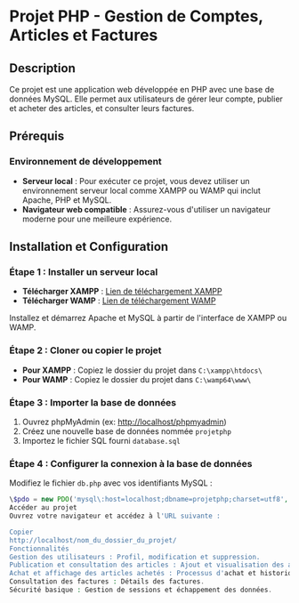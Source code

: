 # Projet PHP - Gestion de Comptes, Articles et Factures

## Description

Ce projet est une application web développée en PHP avec une base de données MySQL. Elle permet aux utilisateurs de gérer leur compte, publier et acheter des articles, et consulter leurs factures.

## Prérequis

### Environnement de développement

- **Serveur local** : Pour exécuter ce projet, vous devez utiliser un environnement serveur local comme XAMPP ou WAMP qui inclut Apache, PHP et MySQL.
- **Navigateur web compatible** : Assurez-vous d'utiliser un navigateur moderne pour une meilleure expérience.

## Installation et Configuration

### Étape 1 : Installer un serveur local

- **Télécharger XAMPP** : [Lien de téléchargement XAMPP](https://www.apachefriends.org/download.html)
- **Télécharger WAMP** : [Lien de téléchargement WAMP](http://www.wampserver.com/)

Installez et démarrez Apache et MySQL à partir de l'interface de XAMPP ou WAMP.

### Étape 2 : Cloner ou copier le projet

- **Pour XAMPP** : Copiez le dossier du projet dans `C:\xampp\htdocs\`
- **Pour WAMP** : Copiez le dossier du projet dans `C:\wamp64\www\`

### Étape 3 : Importer la base de données

1. Ouvrez phpMyAdmin (ex: [http://localhost/phpmyadmin](http://localhost/phpmyadmin))
2. Créez une nouvelle base de données nommée `projetphp`
3. Importez le fichier SQL fourni `database.sql`

### Étape 4 : Configurer la connexion à la base de données

Modifiez le fichier `db.php` avec vos identifiants MySQL :

```php
\$pdo = new PDO('mysql\:host=localhost;dbname=projetphp;charset=utf8', 'root', '');
Accéder au projet
Ouvrez votre navigateur et accédez à l'URL suivante :

Copier
http://localhost/nom_du_dossier_du_projet/
Fonctionnalités
Gestion des utilisateurs : Profil, modification et suppression.
Publication et consultation des articles : Ajout et visualisation des articles.
Achat et affichage des articles achetés : Processus d'achat et historique.
Consultation des factures : Détails des factures.
Sécurité basique : Gestion de sessions et échappement des données.